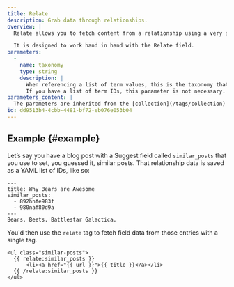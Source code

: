 ```yaml
---
title: Relate
description: Grab data through relationships.
overview: |
  Relate allows you to fetch content from a relationship using a very simple tag syntax. Relate tags can even be nested inside each other.

  It is designed to work hand in hand with the Relate field.
parameters:
  -
    name: taxonomy
    type: string
    description: |
      When referencing a list of term values, this is the taxonomy that you'd like to pull them from. 
      If you have a list of term IDs, this parameter is not necessary. [More details](/taxonomies#without-taxonomizing)
parameters_content: |
  The parameters are inherited from the [collection](/tags/collection) tag. Everything available there is available here.
id: dd9513b4-4cbb-4481-bf72-eb076e053b04
---
```


## Example {#example}

Let’s say you have a blog post with a Suggest field called `similar_posts` that you use to set, you guessed it, similar posts. That relationship data is saved as a YAML list of IDs, like so:

``` .language-markdown
---
title: Why Bears are Awesome
similar_posts:
  - 892hnfe983f
  - 980naf80d9a
---
Bears. Beets. Battlestar Galactica.
```

You'd then use the `relate` tag to fetch field data from those entries with a single tag.

```
<ul class="similar-posts">
  {{ relate:similar_posts }}
      <li><a href="{{ url }}">{{ title }}</a></li>
  {{ /relate:similar_posts }}
</ul>
```
